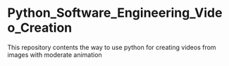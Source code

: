 # Python_Software_Engineering_Video_Creation
This repository contents the way to use python for creating videos from images with moderate animation
